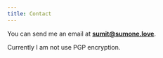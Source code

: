 ```yaml
---
title: Contact
---
```


You can send me an email at **[sumit@sumone.love](mailto:sumit@sumone.love)**.

Currently I am not use PGP encryption.

